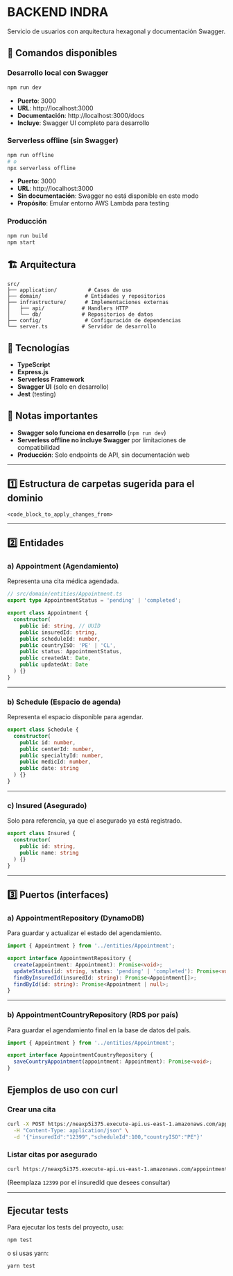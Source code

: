 # BACKEND INDRA

Servicio de usuarios con arquitectura hexagonal y documentación Swagger.

## 🚀 Comandos disponibles

### Desarrollo local con Swagger
```bash
npm run dev
```
- **Puerto**: 3000
- **URL**: http://localhost:3000
- **Documentación**: http://localhost:3000/docs
- **Incluye**: Swagger UI completo para desarrollo

### Serverless offline (sin Swagger)
```bash
npm run offline
# o
npx serverless offline
```
- **Puerto**: 3000
- **URL**: http://localhost:3000
- **Sin documentación**: Swagger no está disponible en este modo
- **Propósito**: Emular entorno AWS Lambda para testing

### Producción
```bash
npm run build
npm start
```

## 🏗️ Arquitectura

```
src/
├── application/          # Casos de uso
├── domain/              # Entidades y repositorios
├── infrastructure/      # Implementaciones externas
│   ├── api/            # Handlers HTTP
│   └── db/             # Repositorios de datos
├── config/              # Configuración de dependencias
└── server.ts           # Servidor de desarrollo
```

## 🔧 Tecnologías

- **TypeScript**
- **Express.js**
- **Serverless Framework**
- **Swagger UI** (solo en desarrollo)
- **Jest** (testing)

## 📝 Notas importantes

- **Swagger solo funciona en desarrollo** (`npm run dev`)
- **Serverless offline no incluye Swagger** por limitaciones de compatibilidad
- **Producción**: Solo endpoints de API, sin documentación web

---

## 1️⃣ Estructura de carpetas sugerida para el dominio

```
<code_block_to_apply_changes_from>
```

---

## 2️⃣ **Entidades**

### a) Appointment (Agendamiento)
Representa una cita médica agendada.

```ts
// src/domain/entities/Appointment.ts
export type AppointmentStatus = 'pending' | 'completed';

export class Appointment {
  constructor(
    public id: string, // UUID
    public insuredId: string,
    public scheduleId: number,
    public countryISO: 'PE' | 'CL',
    public status: AppointmentStatus,
    public createdAt: Date,
    public updatedAt: Date
  ) {}
}
```

---

### b) Schedule (Espacio de agenda)
Representa el espacio disponible para agendar.

```ts
export class Schedule {
  constructor(
    public id: number,
    public centerId: number,
    public specialtyId: number,
    public medicId: number,
    public date: string
  ) {}
}
```

---

### c) Insured (Asegurado)
Solo para referencia, ya que el asegurado ya está registrado.

```ts
export class Insured {
  constructor(
    public id: string,
    public name: string
  ) {}
}
```

---

## 3️⃣ **Puertos (interfaces)**

### a) AppointmentRepository (DynamoDB)
Para guardar y actualizar el estado del agendamiento.

```ts
import { Appointment } from '../entities/Appointment';

export interface AppointmentRepository {
  create(appointment: Appointment): Promise<void>;
  updateStatus(id: string, status: 'pending' | 'completed'): Promise<void>;
  findByInsuredId(insuredId: string): Promise<Appointment[]>;
  findById(id: string): Promise<Appointment | null>;
}
```

---

### b) AppointmentCountryRepository (RDS por país)
Para guardar el agendamiento final en la base de datos del país.

```ts
import { Appointment } from '../entities/Appointment';

export interface AppointmentCountryRepository {
  saveCountryAppointment(appointment: Appointment): Promise<void>;
}
```

## Ejemplos de uso con curl

### Crear una cita

```bash
curl -X POST https://neaxp5i375.execute-api.us-east-1.amazonaws.com/appointments \
  -H "Content-Type: application/json" \
  -d '{"insuredId":"12399","scheduleId":100,"countryISO":"PE"}'
```

### Listar citas por asegurado

```bash
curl https://neaxp5i375.execute-api.us-east-1.amazonaws.com/appointments/12399
```

(Reemplaza `12399` por el insuredId que desees consultar)

---

## Ejecutar tests

Para ejecutar los tests del proyecto, usa:

```bash
npm test
```

o si usas yarn:

```bash
yarn test
```
